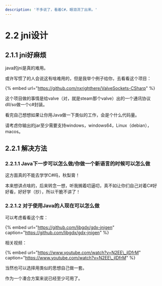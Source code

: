 ```yaml
---
description: '不多说了，看着C#，眼泪流了出来。'
---
```


# 2.2 jni设计

## 2.1.1 jni好麻烦

java的jni是真的难用。

或许写惯了的人会说这有啥难用的，但是我举个例子给你，去看看这个项目：

{% embed url="https://github.com/nxrighthere/ValveSockets-CSharp" %}

这个项目做的事情是给valve（对，就是steam那个valve）出的一个通讯协议dll/so做一个c\#封装。

看完自己想想如果让你用Java做一下类似的工作，会是个什么代码量。

请考虑你输出的jar至少需要支持windows，windows64，Linux（debian），macos。

## 2.2.1 解决方法

### 2.2.1.1 Java下一步可以怎么做/你做一个新语言的时候可以怎么做

这方面真的不能去学学C\#吗，秋梨膏！

本来想讲点啥的，后来转念一想，听我搁着叨逼叨，真不如让你们自己对着C\#好好看，好好学（抄），所以干脆不讲了！

### 2.2.1.2 对于使用Java的人现在可以怎么做

可以考虑看看这个库：

{% embed url="https://github.com/libgdx/gdx-jnigen" caption="https://github.com/libgdx/gdx-jnigen" %}

相关视频：

{% embed url="https://www.youtube.com/watch?v=N2EE\_jlDfrM" caption="https://www.youtube.com/watch?v=N2EE\_jlDfrM" %}

当然也可以选择用类似的思想自己做一套。

作为一个凑合方案来说已经至少可用了。

